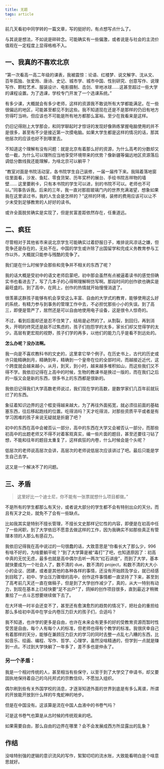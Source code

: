 ```yaml
---
title: 无题
tags: article
---
```


前几天看初中同学转的一篇文章，写的挺好的，有点想写点什么了。

与其说是想法，不如说是碎碎念。可能确实有一些偏激，或者说是与社会的主流价值观在一定程度上显得格格不入。

## 一、我真的不喜欢北京

“第一次看高一高二年级的课表，我被震惊：论语、红楼梦、说文解字、沈从文、百年孤独、张爱玲、唐诗、史记、城市学、城市中国、性别研究、创意写作、说理写作、颗粒艺术、服装设计、电影摄制、击剑、旱地冰球……这甚至超过一些大学的课程设置。为了选课，学校专门开发了一个选课系统。”

有多少课，大概就会有多少老师，这样的资源我不敢说所有大学都能满足。在一些很偏远的地区，可能甚至都见不到这些。我不知道现在还是不是那样的仍旧有地方穷得叮当响，但应该也不可能是所有地方都那么富裕。至少在我看来是这样。

仍旧记得刚上大学那会，和同学聊起时才惊讶的发现好像熟练掌握电脑使用的并不是很多，甚至有不少是接近第一次摸电脑。如果大学生都是这样的情况的话，那其他层次的应该也好不到哪里去。

不知道这个理解有没有问题：就是北京有着那么好的资源，为什么高考的分数却又低一截，为什么可以理所应当地享受环境带来的优势？像新疆等偏远地区资源落后调低分数线我还能理解，为啥北京可以躺平？

“教室对面是书院活动室，各书院学生自己装修，一届一届传下来。我隔着落地窗往里面看，沙发、鱼缸、零食货架、历年奖杯的展台、手绘书院吉祥物的墙壁…… 这里要刷卡，只有本书院的学生可以进，别的书院不可以。老师也不可以。”同事告诉我。后来的三年，我一直对那扇玻璃门内的世界充满渴望，想象如果我在这里读过书，我的人生会是怎样的？”这样的环境，装修的费用应该可以让不少未受到足够教育的人好好的读书。

或许全面脱贫确实是实现了，但是贫富差距依然存在，任重道远。

## 二、疯狂

尽管相对于其他省市来说北京学生可能确实过着舒服日子，难排说风凉话之嫌，但竞争还是存在的，无处不在。中国的学生或许除了出国留学和完成义务教育参与工作以外，大概就只能参与残酷的竞争了。

我们是在什么时候学会那些和竞争并不相关的东西了呢？

我的话大概是受初中的语文老师启蒙吧，初中那会虽然有点被逼着读书的感觉但确实书也看进去了，写了几本子的心得啊理解啊仿写啊。那段时间的创作欲也确实是最旺盛的。到了高中，在网上，创作的热情就开始慢慢消退了。

很羡慕这群孩子能够有机会享受这么丰富、自由的大学式的教育，能够使用这么好的系统，有精力参与到事务的管理工作中去，不必担忧那些小小的失误。到了高三，即便是管严了，居然还是可以自由地使用电子设备，这是很令人惊奇的。

不过，看到后面却还是忍不住笑了，结局是必然的了。从割裂，到回归，再到消失，开明的终究还是敌不过焦虑的，孩子们抱怨学的太多，家长们却又觉得学的太少。高层有更宏观的视野，孩子们学的再多，以他们的能力几乎是看不到远处的。

**怎么办呢？没办法啊。**

我一向是不喜欢教科书的文史的，这里拿它举个例子。在历史书上，古代的历史或许只能精确到月，精确到年，精确到一个皇帝在位的全部时间，而越接近近代，这个跨度就会越来越小，从月，到天，到小时，越来越多堆积如山，而这些我们又不得不学。我依旧记得在上高中的时候，生物的教课书是换过一版的，而在我们之后的一版又会是新的东西，很多书上的东西都是很新的。

我依旧记得我们大学高数老师说过，我们现在学的高数，是数学家们几百年前就玩烂了的东西。

象征着知识边界的这个框变得越来越大，为了再往外面拓宽，就必须往前面的基础塞东西，往后移起跑线的位置。吃得消吗？天才吃得消，对那些资质平平或者是有学习困难的孩子来说无疑就是折磨了吧？

初中的东西在高中会被否认一部分，高中的东西在大学又会被否认一部分，而那些初高中的出题老师又不得不对着客观真实，编一些片面的题目，甚至还要往刁钻了想，不能和往年的题目太重复了，这样疯狂的内卷，什么时候会是个头呢？

低层次的老师说高层次会讲，高层次的老师说低层次应该讲过了吧。最后只能是学生自己去学。

这又是一个解决不了的问题。

## 三、矛盾

>  这里好比一个迪士尼，你不能有一张票就想什么项目都做。”

不是所有的学生都那么有天分，或者说大部分的学生都不会有特别出众的天分。而且有天才之处，就免不了会有一些缺点。

比如我其实是特别不擅长管理，不擅长文史那样记忆性的内容，即便是在初高中任了一些闲职，到了大学依旧不愿意去做这样的工作，因为我确实不如那些真正有管理本领的人那么有感召力。

我依旧记得我在高中说过的一句很蠢的话，大致意思是“你看长大了那么少，996 有啥不好的，为啥要躺平呢？”到了大学算是被“毒打”了吧，也知道原因了：初高中真的无忧无虑，最多也就是高中偶尔去听一两次“红石讲座”，而到了大学，基本就快要成为一个社会人了，数不清的 due，数不清的 project，和数不清的大大小小的会议、团建，或者是其他的各种各样的事情，还没有开始顾及学业，就已经感到目眩了，初中、学业压力骤增的高中，创作这件事情都一直坚持了下来，甚至到了高考前几天还一直在做稿子，但是到了大学创作减少了，真的，从大一特别有动力，到现在基本上已经快要“足不出户”了，鸽掉的创作项目很多，直到最近才稍微重拾了一点斗志想要继续做下去了。

在大环境一时半会还变不了，甚至还有愈演愈烈的趋势的情况下，把社会的重担给那么多给初中高中在学业内卷压力巨大的孩子们，合适吗？

我不知道，也许学的更多是自由，也许在未来会有更多的好的受教育资源而暂时性受苦是自由，每个人有每个人的标准，但老师也得有个教学的标准。我很庆幸自己有着那样的天分，能够在兼顾压力巨大的学习的同时去整一点乱七八糟的东西，比如音乐、绘画、编程、写作、哲学、心理学，虽然没啥精通的，但学到一点就是赚到一点。不过到大学快躺了一年多了，差不多也是仲永了。

### 另一个矛盾：

我是一个相对传统的人，甚至相当有些保守，以至于到了大学交了申请书，却又要固执地保持着自己的乌托邦式的宗教信仰，不愿加入组织。

偶尔刷到些有关外国学校的消息，才逐渐知道外面的世界到底是有多么离谱，所谓的开放能开放到什么样的牛鬼蛇神的地步。

但是在中国没有。这该算是流在中国人血液中的书卷气吗？

可是这书卷气也算是从古时候的传统观来的吧。

如果需要自由，那么自由的边界在哪里？会不会发展成西方所显露出的乱象？


## 作结

没啥特别强的逻辑的意识流风的写作，絮絮叨叨的流水账，大致能看明白是个啥意思就好。